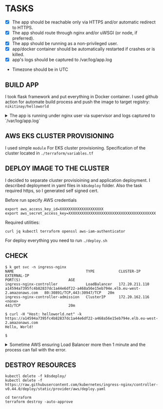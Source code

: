 # TASKS

- [x] The app should be reachable only via HTTPS and/or automatic redirect to HTTPS.
- [x] The app should route through nginx and/or uWSGI (or node, if preferred).
- [x] The app should be running as a non-privileged user.
- [x] app/docker container should be automatically restarted if crashes or is killed.
- [x] app's logs should be captured to /var/log/app.log 
- Timezone should be in UTC 

## BUILD APP

I took flask framework and put everything in Docker container. I used github action for automate build process and push the image to target registry: `nikitinay/helloworld`

<details><summary>The app is running under nginx user via supervisor and logs captured to `/var/log/app.log`</summary>
<p>

```
/app # ps axf
PID   USER     TIME  COMMAND
    1 root      0:00 {supervisord} /usr/bin/python3 /usr/bin/supervisord
    9 root      0:00 nginx: master process /usr/sbin/nginx
   10 nginx     0:00 /usr/sbin/uwsgi --ini /etc/uwsgi/uwsgi.ini
   11 nginx     0:00 nginx: worker process
   13 nginx     0:00 /usr/sbin/uwsgi --ini /etc/uwsgi/uwsgi.ini
   14 nginx     0:00 /usr/sbin/uwsgi --ini /etc/uwsgi/uwsgi.ini
   21 root      0:00 sh
   27 root      0:00 ps axf

/app # tail -f /var/log/app.log
mapped 1239640 bytes (1210 KB) for 16 cores
*** Operational MODE: preforking ***
WSGI app 0 (mountpoint='') ready in 1 seconds on interpreter 0x5572906530c0 pid: 11 (default app)
*** uWSGI is running in multiple interpreter mode ***
spawned uWSGI master process (pid: 11)
spawned uWSGI worker 1 (pid: 14, cores: 1)
spawned uWSGI worker 2 (pid: 15, cores: 1)
running "unix_signal:15 gracefully_kill_them_all" (master-start)...
[pid: 15|app: 0|req: 1/1] 172.17.0.1 () {48 vars in 831 bytes} [Sat Feb 27 18:28:25 2021] GET / => generated 13 bytes in 2 msecs (HTTP/1.1 200) 2 headers in 79 bytes (1 switches on core 0)
[pid: 15|app: 0|req: 2/2] 172.17.0.1 () {46 vars in 758 bytes} [Sat Feb 27 18:28:25 2021] GET /favicon.ico => generated 232 bytes in 1 msecs (HTTP/1.1 404) 2 headers in 87 bytes (1 switches on core
 0)
[pid: 15|app: 0|req: 3/3] 172.17.0.1 () {50 vars in 862 bytes} [Sat Feb 27 18:28:37 2021] GET / => generated 13 bytes in 0 msecs (HTTP/1.1 200) 2 headers in 79 bytes (1 switches on core 0)
[pid: 15|app: 0|req: 4/4] 172.17.0.1 () {50 vars in 862 bytes} [Sat Feb 27 18:28:37 2021] GET / => generated 13 bytes in 1 msecs (HTTP/1.1 200) 2 headers in 79 bytes (2 switches on core 0)
```

</p>
</details>

## AWS EKS CLUSTER PROVISIONING

I used simple `module` For EKS cluster provisioning. Specification of the cluster located in `./terraform/variables.tf`

## DEPLOY IMAGE TO THE CLUSTER

I decided to separate cluster provisioining and application deployment. I described deployment in yaml files in `k8sdeploy` folder. Also the task required https, so I generated self signed cert.

Before run specify AWS credentials

```
export aws_access_key_id=XXXXXXXXXXXXXXXXXXXX 
export aws_secret_access_key=XXXXXXXXXXXXXXXXXXXXXXXXXXXXXXXXXXXXXXXX
```

Required utilities: 

```
curl jq kubectl terraform openssl aws-iam-authenticator
```

For deploy everything you need to run `./deploy.sh`

## CHECK
```
$ k get svc -n ingress-nginx
NAME                                 TYPE           CLUSTER-IP       EXTERNAL-IP                                                                     PORT(S)                      AGE
ingress-nginx-controller             LoadBalancer   172.20.211.110   a14594a7395fc4b82837dc1a44e6df22-a468a56e15eb794e.elb.eu-west-2.amazonaws.com   80:30891/TCP,443:30947/TCP   20m
ingress-nginx-controller-admission   ClusterIP      172.20.162.116    <none>                                                                          443/TCP                      20m

$ curl -H "Host: helloworld.net" -k https://a14594a7395fc4b82837dc1a44e6df22-a468a56e15eb794e.elb.eu-west-2.amazonaws.com
Hello, World!

$
```

<details><summary>Sometime AWS ensuring Load Balancer more then 1 minute and the process can fail with the error.</summary>
<p>

```
Error from server (InternalError): error when creating "k8sdeploy/ingress-helloworld.yml": Internal error occurred: failed calling webhook "validate.nginx.ingress.kubernetes.io": Post https://ingre
ss-nginx-controller-admission.ingress-nginx.svc:443/networking/v1beta1/ingresses?timeout=10s: no endpoints available for service "ingress-nginx-controller-admission"
```

For fix the issue just wait when LoadBalancer will be ready and apply ingress rule one more time.

```
$ k get svc -n ingress-nginx -w
NAMESPACE       NAME                                 TYPE           CLUSTER-IP       EXTERNAL-IP   PORT(S)                      AGE
ingress-nginx   ingress-nginx-controller             LoadBalancer   172.20.211.110   <pending>     80:32238/TCP,443:31197/TCP   2m55s
ingress-nginx   ingress-nginx-controller-admission   ClusterIP      172.20.162.116   <none>        443/TCP                      2m55s
ingress-nginx   ingress-nginx-controller             LoadBalancer   172.20.211.110   a14594a7395fc4b82837dc1a44e6df22-a468a56e15eb794e.elb.eu-west-2.amazonaws.com  80:32238/TCP,443:31197/TCP   5m1
9s

$ k apply -f k8sdeploy/ingress-helloworld.yml
ingress.extensions/helloworld-net created
```

</p>
</details>

## DESTROY RESOURCES

```
kubectl delete -f k8sdeploy/
kubectl delete -f https://raw.githubusercontent.com/kubernetes/ingress-nginx/controller-v0.44.0/deploy/static/provider/aws/deploy.yaml

cd terraform
terraform destroy -auto-approve
```
